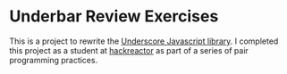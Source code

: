 # Underbar Review Exercises
This is a project to rewrite the [Underscore Javascript library](https://underscorejs.org/). I completed this project as a student at [hackreactor](http://hackreactor.com) as part of a series of pair programming practices.
